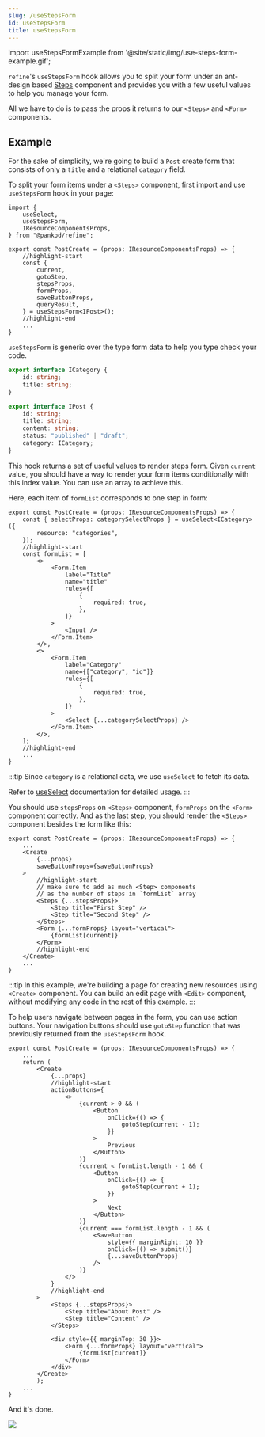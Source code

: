 ```yaml
---
slug: /useStepsForm
id: useStepsForm
title: useStepsForm
---
```


import useStepsFormExample from '@site/static/img/use-steps-form-example.gif';

`refine`'s `useStepsForm` hook allows you to split your form under an ant-design based [Steps](https://ant.design/components/steps/) component and provides you with a few useful values to help you manage your form.

All we have to do is to pass the props it returns to our `<Steps>` and `<Form>` components.

## Example

For the sake of simplicity, we're going to build a `Post` create form that consists of only a `title` and a relational `category` field.

To split your form items under a `<Steps>` component, first import and use `useStepsForm` hook in your page:

```tsx title="src/pages/posts/create.tsx"
import {
    useSelect,
    useStepsForm,
    IResourceComponentsProps,
} from "@pankod/refine";

export const PostCreate = (props: IResourceComponentsProps) => {
    //highlight-start
    const {
        current,
        gotoStep,
        stepsProps,
        formProps,
        saveButtonProps,
        queryResult,
    } = useStepsForm<IPost>();
    //highlight-end
    ...
}
```

`useStepsForm` is generic over the type form data to help you type check your code.

```ts title="src/interfaces.d.ts"
export interface ICategory {
    id: string;
    title: string;
}

export interface IPost {
    id: string;
    title: string;
    content: string;
    status: "published" | "draft";
    category: ICategory;
}
```

This hook returns a set of useful values to render steps form. Given `current` value, you should have a way to render your form items conditionally with this index value. You can use an array to achieve this.

Here, each item of `formList` corresponds to one step in form:

```tsx title="src/pages/posts/create.tsx"
export const PostCreate = (props: IResourceComponentsProps) => {
    const { selectProps: categorySelectProps } = useSelect<ICategory>({
        resource: "categories",
    });
    //highlight-start
    const formList = [
        <>
            <Form.Item
                label="Title"
                name="title"
                rules={[
                    {
                        required: true,
                    },
                ]}
            >
                <Input />
            </Form.Item>
        </>,
        <>
            <Form.Item
                label="Category"
                name={["category", "id"]}
                rules={[
                    {
                        required: true,
                    },
                ]}
            >
                <Select {...categorySelectProps} />
            </Form.Item>
        </>,
    ];
    //highlight-end
    ...
}
```

:::tip
Since `category` is a relational data, we use `useSelect` to fetch its data.

Refer to [useSelect](#useSelect) documentation for detailed usage.
:::

You should use `stepsProps` on `<Steps>` component, `formProps` on the `<Form>` component correctly. And as the last step, you should render the `<Steps>` component besides the form like this:

```tsx title="src/pages/posts/create.tsx"
export const PostCreate = (props: IResourceComponentsProps) => {
    ...
    <Create
        {...props}
        saveButtonProps={saveButtonProps}
    >
        //highlight-start
        // make sure to add as much <Step> components
        // as the number of steps in `formList` array
        <Steps {...stepsProps}>
            <Step title="First Step" />
            <Step title="Second Step" />
        </Steps>
        <Form {...formProps} layout="vertical">
            {formList[current]}
        </Form>
        //highlight-end
    </Create>
    ...
}
```

:::tip
In this example, we're building a page for creating new resources using `<Create>` component. You can build an edit page with `<Edit>` component, without modifying any code in the rest of this example.
:::

To help users navigate between pages in the form, you can use action buttons. Your navigation buttons should use `gotoStep` function that was previously returned from the `useStepsForm` hook.

```tsx title="src/pages/posts/create.tsx"
export const PostCreate = (props: IResourceComponentsProps) => {
    ...
    return (
        <Create
            {...props}
            //highlight-start
            actionButtons={
                <>
                    {current > 0 && (
                        <Button
                            onClick={() => {
                                gotoStep(current - 1);
                            }}
                        >
                            Previous
                        </Button>
                    )}
                    {current < formList.length - 1 && (
                        <Button
                            onClick={() => {
                                gotoStep(current + 1);
                            }}
                        >
                            Next
                        </Button>
                    )}
                    {current === formList.length - 1 && (
                        <SaveButton
                            style={{ marginRight: 10 }}
                            onClick={() => submit()}
                            {...saveButtonProps}
                        />
                    )}
                </>
            }
            //highlight-end
        >
            <Steps {...stepsProps}>
                <Step title="About Post" />
                <Step title="Content" />
            </Steps>

            <div style={{ marginTop: 30 }}>
                <Form {...formProps} layout="vertical">
                    {formList[current]}
                </Form>
            </div>
        </Create>
        );
    ...
}
```

And it's done.

<div style={{textAlign: "center"}}>
    <img src={useStepsFormExample} />
</div>

